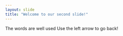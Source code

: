```yaml
---
layout: slide
title: "Welcome to our second slide!"
---
```

The words are well used
Use the left arrow to go back!

